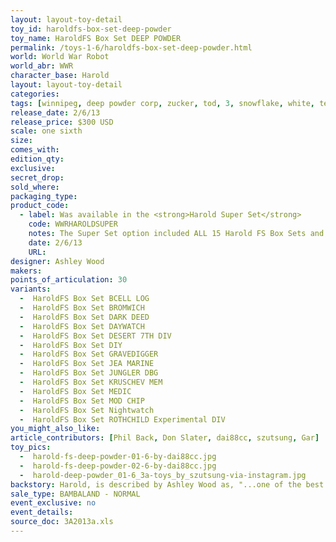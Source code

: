 ```yaml
---
layout: layout-toy-detail 
toy_id: haroldfs-box-set-deep-powder
toy_name: HaroldFS Box Set DEEP POWDER
permalink: /toys-1-6/haroldfs-box-set-deep-powder.html
world: World War Robot
world_abr: WWR
character_base: Harold
layout: layout-toy-detail
categories: 
tags: [winnipeg, deep powder corp, zucker, tod, 3, snowflake, white, teal, green]
release_date: 2/6/13
release_price: $300 USD
scale: one sixth
size: 
comes_with: 
edition_qty: 
exclusive: 
secret_drop: 
sold_where: 
packaging_type: 
product_code:
  - label: Was available in the <strong>Harold Super Set</strong>
    code: WWRHAROLDSUPER
    notes: The Super Set option included ALL 15 Harold FS Box Sets and a signed print. Available at the same time as the regular release @ $4000 USD.
    date: 2/6/13
    URL: 
designer: Ashley Wood
makers: 
points_of_articulation: 30
variants: 
  -  HaroldFS Box Set BCELL LOG
  -  HaroldFS Box Set BROMWICH
  -  HaroldFS Box Set DARK DEED
  -  HaroldFS Box Set DAYWATCH
  -  HaroldFS Box Set DESERT 7TH DIV
  -  HaroldFS Box Set DIY
  -  HaroldFS Box Set GRAVEDIGGER
  -  HaroldFS Box Set JEA MARINE
  -  HaroldFS Box Set JUNGLER DBG
  -  HaroldFS Box Set KRUSCHEV MEM
  -  HaroldFS Box Set MEDIC
  -  HaroldFS Box Set MOD CHIP
  -  HaroldFS Box Set Nightwatch
  -  HaroldFS Box Set ROTHCHILD Experimental DIV
you_might_also_like: 
article_contributors: [Phil Back, Don Slater, dai88cc, szutsung, Gar]
toy_pics: 
  -  harold-fs-deep-powder-01-6-by-dai88cc.jpg
  -  harold-fs-deep-powder-02-6-by-dai88cc.jpg
  -  harold-deep-powder_01-6_3a-toys_by_szutsung-via-instagram.jpg
backstory: Harold, is described by Ashley Wood as, "...one of the best (releases), and no doubt the dearest of all the WWR bots out there!". <a href="https://www.worldofthreea.com/threea-production-blog/qa38" target="_blank">Q and A - 38</a>
sale_type: BAMBALAND - NORMAL
event_exclusive: no
event_details: 
source_doc: 3A2013a.xls
---
```

